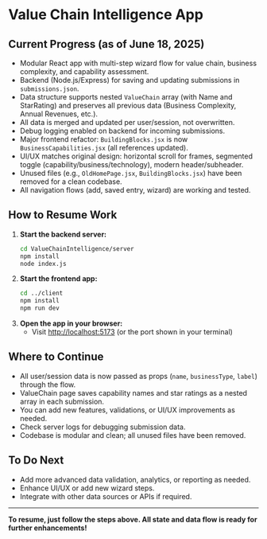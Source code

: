 # Value Chain Intelligence App

## Current Progress (as of June 18, 2025)
- Modular React app with multi-step wizard flow for value chain, business complexity, and capability assessment.
- Backend (Node.js/Express) for saving and updating submissions in `submissions.json`.
- Data structure supports nested `ValueChain` array (with Name and StarRating) and preserves all previous data (Business Complexity, Annual Revenues, etc.).
- All data is merged and updated per user/session, not overwritten.
- Debug logging enabled on backend for incoming submissions.
- Major frontend refactor: `BuildingBlocks.jsx` is now `BusinessCapabilities.jsx` (all references updated).
- UI/UX matches original design: horizontal scroll for frames, segmented toggle (capability/business/technology), modern header/subheader.
- Unused files (e.g., `OldHomePage.jsx`, `BuildingBlocks.jsx`) have been removed for a clean codebase.
- All navigation flows (add, saved entry, wizard) are working and tested.

## How to Resume Work
1. **Start the backend server:**
   ```sh
   cd ValueChainIntelligence/server
   npm install
   node index.js
   ```
2. **Start the frontend app:**
   ```sh
   cd ../client
   npm install
   npm run dev
   ```
3. **Open the app in your browser:**
   - Visit [http://localhost:5173](http://localhost:5173) (or the port shown in your terminal)

## Where to Continue
- All user/session data is now passed as props (`name`, `businessType`, `label`) through the flow.
- ValueChain page saves capability names and star ratings as a nested array in each submission.
- You can add new features, validations, or UI/UX improvements as needed.
- Check server logs for debugging submission data.
- Codebase is modular and clean; all unused files have been removed.

## To Do Next
- Add more advanced data validation, analytics, or reporting as needed.
- Enhance UI/UX or add new wizard steps.
- Integrate with other data sources or APIs if required.

---
**To resume, just follow the steps above. All state and data flow is ready for further enhancements!**
